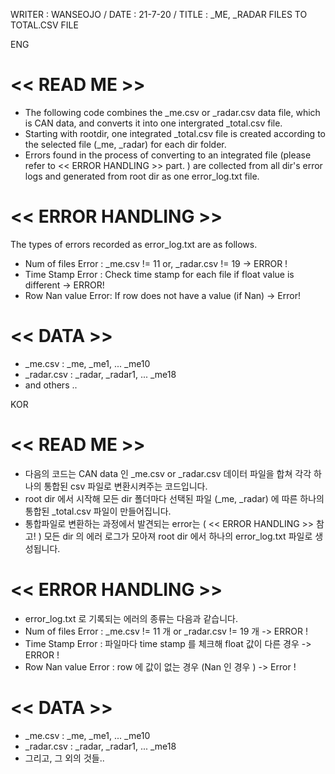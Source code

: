 WRITER : WANSEOJO / DATE : 21-7-20 / TITLE : _ME, _RADAR FILES TO TOTAL.CSV FILE

ENG 
# << READ ME >>

* The following code combines the _me.csv or _radar.csv data file, which is CAN data, and converts it into one intergrated _total.csv     file.
* Starting with rootdir, one integrated _total.csv file is created according to the selected file (_me, _radar) for each dir folder.
* Errors found in the process of converting to an integrated file (please refer to << ERROR HANDLING >> part. ) are collected from all   dir's error logs and generated from root dir as one error_log.txt file.

# << ERROR HANDLING >>

The types of errors recorded as error_log.txt are as follows.
* Num of files Error : _me.csv != 11 or, _radar.csv != 19 -> ERROR !
* Time Stamp Error : Check time stamp for each file if float value is different -> ERROR!
* Row Nan value Error: If row does not have a value (if Nan) -> Error!

# << DATA >>

* _me.csv :  _me, _me1, ... _me10
* _radar.csv : _radar, _radar1, ... _me18
* and others ..

KOR 
# << READ ME >>

* 다음의 코드는 CAN data 인 _me.csv or _radar.csv 데이터 파일을 합쳐 각각 하나의 통합된 csv 파일로 변환시켜주는 코드입니다.
* root dir 에서 시작해 모든 dir 폴더마다 선택된 파일 (_me, _radar) 에 따른 하나의 통합된 _total.csv 파일이 만들어집니다.
* 통합파일로 변환하는 과정에서 발견되는 error는 ( << ERROR HANDLING >> 참고! ) 모든 dir 의 에러 로그가 모아져 root dir 에서 하나의 error_log.txt 파일로 생성됩니다.

# << ERROR HANDLING >>

* error_log.txt 로 기록되는 에러의 종류는 다음과 같습니다.
* Num of files Error : _me.csv != 11 개 or _radar.csv != 19 개  -> ERROR ! 
* Time Stamp Error : 파일마다 time stamp 를 체크해 float 값이 다른 경우 -> ERROR !
* Row Nan value Error : row 에 값이 없는 경우 (Nan 인 경우 ) -> Error !

# << DATA >> 

* _me.csv : _me, _me1, ... _me10
* _radar.csv : _radar, _radar1, ... _me18
* 그리고, 그 외의 것들..
    
